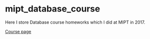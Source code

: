 # mipt_database_course

Here I store Database course homeworks which I did at MIPT in 2017.

[Course page](http://bdis.umeta.ru/db/db_course/labs/index.html)
